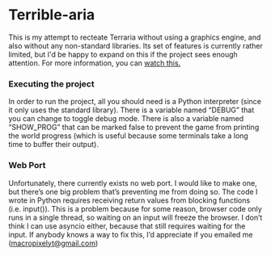 # Terrible-aria
This is my attempt to recteate Terraria without using a graphics engine, and also without any non-standard libraries. Its set of features is currently rather limited, but I'd be happy to expand on this if the project sees enough attention. For more information, you can [watch this.](https://youtu.be/nCSx0Gq7zP8)

### Executing the project
In order to run the project, all you should need is a Python interpreter (since it only uses the standard library). There is a variable named “DEBUG” that you can change to toggle debug mode. There is also a variable named “SHOW_PROG” that can be marked false to prevent the game from printing the world progress (which is useful because some terminals take a long time to buffer their output).

### Web Port
Unfortunately, there currently exists no web port. I would like to make one, but there’s one big problem that’s preventing me from doing so. The code I wrote in Python requires receiving return values from blocking functions (i.e. input()). This is a problem because for some reason, browser code only runs in a single thread, so waiting on an input will freeze the browser. I don’t think I can use asyncio either, because that still requires waiting for the input. If anybody knows a way to fix this, I’d appreciate if you emailed me (macropixelyt@gmail.com)
